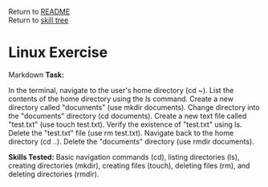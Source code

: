 Return to [README](../README.md) \
Return to [skill tree](skill_tree.md)

# Linux Exercise
Markdown
**Task:**

In the terminal, navigate to the user's home directory (cd ~).
List the contents of the home directory using the ls command.
Create a new directory called "documents" (use mkdir documents).
Change directory into the "documents" directory (cd documents).
Create a new text file called "test.txt" (use touch test.txt).
Verify the existence of "test.txt" using ls.
Delete the "test.txt" file (use rm test.txt).
Navigate back to the home directory (cd ..).
Delete the "documents" directory (use rmdir documents).

**Skills Tested:** Basic navigation commands (cd), listing directories (ls), creating directories (mkdir), creating files (touch), deleting files (rm), and deleting directories (rmdir).

